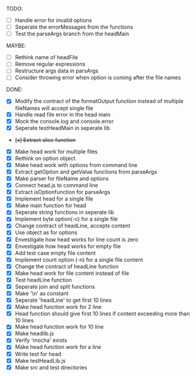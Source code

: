 TODO:

- [ ] Handle error for invalid options
- [ ] Seperate the errorMessages from the functions
- [ ] Test the parseArgs branch from the headMain

MAYBE:
- [ ] Rethink name of headFile
- [ ] Remove regular expressions
- [ ] Restructure args data in parsArgs
- [ ] Consider throwing error when option is coming after the file names

DONE:

- [x] Modify the contract of the formatOutput function instead of multiple fileNames will accept single file
- [x] Handle read file error in the head main
- [x] Mock the console.log and console.error
- [x] Seperate testHeadMain in seperate lib
- ~~[x] Extract slice function~~
- [x] Make head work for multiple files
- [x] Rethink on option object 
- [x] Make head work with options from command line
- [x] Extract getOption and getValue functions from parseArgs
- [x] Make parser for fileName and options 
- [x] Connect head.js to command line
- [x] Extract isOptionfunction for parseArgs
- [x] Implement head for a single file
- [x] Make main function for head
- [x] Seperate string functions in seperate lib
- [x] Implement byte option(-c) for a single file 
- [x] Change contract of headLine, accepts content
- [x] Use object as for options 
- [x] Envestigate how head works for line count is zero
- [x] Envestigate how head works for empty file
- [x] Add test case empty file content
- [x] Implement count option (-n) for a single file content
- [x] Change the contract of headLine function
- [x] Make head work for file content instead of file 
- [x] Test headLine function
- [x] Seperate join and split functions
- [x] Make '\n' as constant
- [x] Seperate 'headLine' to get first 10 lines 
- [x] Make head function work for 2 line
- [x] Head function should give first 10 lines if content exceeding more than 10 lines
- [x] Make head function work for 10 line
- [x] Make headlib.js
- [x] Verify 'mocha' exists
- [x] Make head function work for a line 
- [x] Write test for head
- [x] Make testHeadLib.js
- [x] Make src and test directories